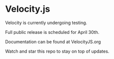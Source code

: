 Velocity.js
========

Velocity is currently undergoing testing.

Full public release is scheduled for April 30th.

Documentation can be found at VelocityJS.org

Watch and star this repo to stay on top of updates.


